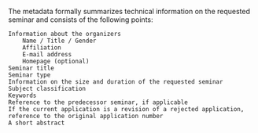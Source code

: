 The metadata formally summarizes technical information on the requested seminar and consists of the following points:

    Information about the organizers
        Name / Title / Gender 
        Affiliation
        E-mail address
        Homepage (optional)
    Seminar title
    Seminar type
    Information on the size and duration of the requested seminar
    Subject classification
    Keywords
    Reference to the predecessor seminar, if applicable
    If the current application is a revision of a rejected application, reference to the original application number
    A short abstract

